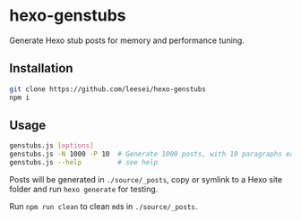 # hexo-genstubs

Generate Hexo stub posts for memory and performance tuning.

## Installation

```sh
git clone https://github.com/leesei/hexo-genstubs
npm i
```

## Usage

```sh
genstubs.js [options]
genstubs.js -N 1000 -P 10  # Generate 1000 posts, with 10 paragraphs each
genstubs.js --help         # see help
```

Posts will be generated in `./source/_posts`, copy or symlink to a Hexo site folder and run `hexo generate` for testing.

Run `npm run clean` to clean `md`s in `./source/_posts`.
